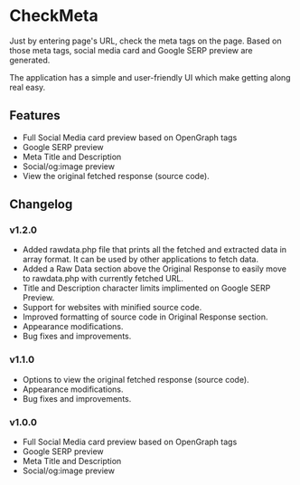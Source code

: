 # CheckMeta
Just by entering page's URL, check the meta tags on the page. Based on those meta tags, social media card and Google SERP preview are generated.

The application has a simple and user-friendly UI which make getting along real easy.

## Features
* Full Social Media card preview based on OpenGraph tags
* Google SERP preview
* Meta Title and Description
* Social/og:image preview
* View the original fetched response (source code).

## Changelog
### v1.2.0
* Added rawdata.php file that prints all the fetched and extracted data in array format. It can be used by other applications to fetch data.
* Added a Raw Data section above the Original Response to easily move to rawdata.php with currently fetched URL.
* Title and Description character limits implimented on Google SERP Preview.
* Support for websites with minified source code.
* Improved formatting of source code in Original Response section.
* Appearance modifications.
* Bug fixes and improvements.

### v1.1.0
* Options to view the original fetched response (source code).
* Appearance modifications.
* Bug fixes and improvements.

### v1.0.0
* Full Social Media card preview based on OpenGraph tags
* Google SERP preview
* Meta Title and Description
* Social/og:image preview
